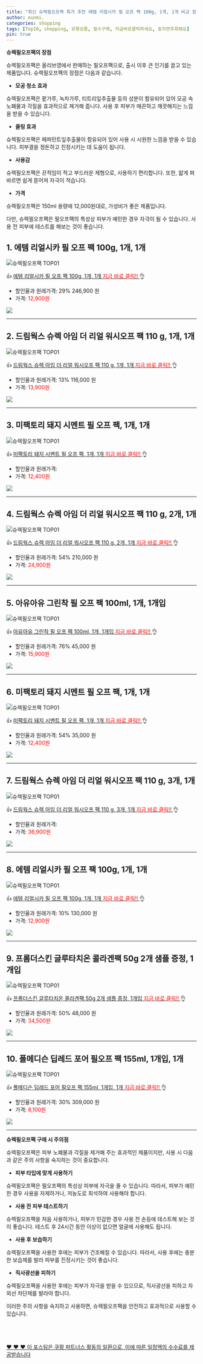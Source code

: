 ```yaml
---
title: "최신 슈렉필오프팩 특가 추천 에템 리얼시카 필 오프 팩 100g, 1개, 1개 비교 장점"
author: eunmi.
categories: shopping
tags: [Top10, shopping, 유행상품, 필수구매, 지금바로클릭하세요, 놓치면후회해요]
pin: true
---
```

**슈렉필오프팩의 장점**

슈렉필오프팩은 올리브영에서 판매하는 필오프팩으로, 출시 이후 큰 인기를 끌고 있는 제품입니다. 슈렉필오프팩의 장점은 다음과 같습니다.

* **모공 청소 효과**

슈렉필오프팩은 팥가루, 녹차가루, 티트리잎추출물 등의 성분이 함유되어 있어 모공 속 노폐물과 각질을 효과적으로 제거해 줍니다. 사용 후 피부가 매끈하고 깨끗해지는 느낌을 받을 수 있습니다.

* **쿨링 효과**

슈렉필오프팩은 페퍼민트잎추출물이 함유되어 있어 사용 시 시원한 느낌을 받을 수 있습니다. 피부결을 정돈하고 진정시키는 데 도움이 됩니다.

* **사용감**

슈렉필오프팩은 끈적임이 적고 부드러운 제형으로, 사용하기 편리합니다. 또한, 얇게 펴 바르면 쉽게 뜯어져 자극이 적습니다.

* **가격**

슈렉필오프팩은 150ml 용량에 12,000원대로, 가성비가 좋은 제품입니다.

다만, 슈렉필오프팩은 필오프팩의 특성상 피부가 예민한 경우 자극이 될 수 있습니다. 사용 전 피부에 테스트를 해보는 것이 좋습니다.

   

## 1. 에템 리얼시카 필 오프 팩 100g, 1개, 1개

![슈렉필오프팩 TOP01](https://thumbnail10.coupangcdn.com/thumbnails/remote/230x230ex/image/retail/images/1689320521909848-b2f6b144-a1b6-4ff1-8443-c2216cc83f94.jpg)


👍 [에템 리얼시카 필 오프 팩 100g, 1개, 1개 <font color=red> 지금 바로 클릭!! </font> ](https://link.coupang.com/re/AFFSDP?lptag=AF3617701&subid=GithubCoopas&pageKey=7124324777&traceid=V0-153&itemId=17845570160&vendorItemId=77928555594) 👌 


- 할인율과 원래가격: 29%  246,900   원
- 가격: <span style='color:red'>12,900원</span>

[![](/discount_price.png)](https://link.coupang.com/re/AFFSDP?lptag=AF3617701&subid=GithubCoopas&pageKey=7124324777&traceid=V0-153&itemId=17845570160&vendorItemId=77928555594)

---


   

## 2. 드림웍스 슈렉 아임 더 리얼 워시오프 팩 110 g, 1개, 1개

![슈렉필오프팩 TOP01](https://thumbnail8.coupangcdn.com/thumbnails/remote/230x230ex/image/vendor_inventory/6506/637001b0bc016705889bcbeece8046134bfc681464fa372ead2b1111178a.jpg)


👍 [드림웍스 슈렉 아임 더 리얼 워시오프 팩 110 g, 1개, 1개 <font color=red> 지금 바로 클릭!! </font> ](https://link.coupang.com/re/AFFSDP?lptag=AF3617701&subid=GithubCoopas&pageKey=9734467&traceid=V0-153&itemId=43015810&vendorItemId=80524524205) 👌 


- 할인율과 원래가격: 13%  116,000   원
- 가격: <span style='color:red'>13,900원</span>

[![](/discount_price.png)](https://link.coupang.com/re/AFFSDP?lptag=AF3617701&subid=GithubCoopas&pageKey=9734467&traceid=V0-153&itemId=43015810&vendorItemId=80524524205)

---


   

## 3. 미팩토리 돼지 시멘트 필 오프 팩, 1개, 1개

![슈렉필오프팩 TOP01](https://thumbnail7.coupangcdn.com/thumbnails/remote/230x230ex/image/retail/images/2017/06/29/11/1/3d710268-4d14-4874-92a2-b3f82ebcd251.jpg)


👍 [미팩토리 돼지 시멘트 필 오프 팩, 1개, 1개 <font color=red> 지금 바로 클릭!! </font> ](https://link.coupang.com/re/AFFSDP?lptag=AF3617701&subid=GithubCoopas&pageKey=25362011&traceid=V0-153&itemId=98671270&vendorItemId=3180011057) 👌 


- 할인율과 원래가격: 
- 가격: <span style='color:red'>12,400원</span>

[![](/discount_price.png)](https://link.coupang.com/re/AFFSDP?lptag=AF3617701&subid=GithubCoopas&pageKey=25362011&traceid=V0-153&itemId=98671270&vendorItemId=3180011057)

---


   

## 4. 드림웍스 슈렉 아임 더 리얼 워시오프 팩 110 g, 2개, 1개

![슈렉필오프팩 TOP01](https://thumbnail6.coupangcdn.com/thumbnails/remote/230x230ex/image/product/image/vendoritem/2019/01/22/4317202511/0cce3bff-3516-4856-b1be-6b408315a5d6.jpg)


👍 [드림웍스 슈렉 아임 더 리얼 워시오프 팩 110 g, 2개, 1개 <font color=red> 지금 바로 클릭!! </font> ](https://link.coupang.com/re/AFFSDP?lptag=AF3617701&subid=GithubCoopas&pageKey=9734467&traceid=V0-153&itemId=512456600&vendorItemId=70815946944) 👌 


- 할인율과 원래가격: 54%  210,000   원
- 가격: <span style='color:red'>24,900원</span>

[![](/discount_price.png)](https://link.coupang.com/re/AFFSDP?lptag=AF3617701&subid=GithubCoopas&pageKey=9734467&traceid=V0-153&itemId=512456600&vendorItemId=70815946944)

---


   

## 5. 아유아유 그린착 필 오프 팩 100ml, 1개, 1개입

![슈렉필오프팩 TOP01](https://thumbnail10.coupangcdn.com/thumbnails/remote/230x230ex/image/retail/images/8034363372723728-d653987e-747a-442b-b600-73bc90276ab4.jpg)


👍 [아유아유 그린착 필 오프 팩 100ml, 1개, 1개입 <font color=red> 지금 바로 클릭!! </font> ](https://link.coupang.com/re/AFFSDP?lptag=AF3617701&subid=GithubCoopas&pageKey=6181351033&traceid=V0-153&itemId=12138635156&vendorItemId=79410233713) 👌 


- 할인율과 원래가격: 76%  45,000   원
- 가격: <span style='color:red'>15,900원</span>

[![](/discount_price.png)](https://link.coupang.com/re/AFFSDP?lptag=AF3617701&subid=GithubCoopas&pageKey=6181351033&traceid=V0-153&itemId=12138635156&vendorItemId=79410233713)

---


   

## 6. 미팩토리 돼지 시멘트 필 오프 팩, 1개, 1개

![슈렉필오프팩 TOP01](https://thumbnail7.coupangcdn.com/thumbnails/remote/230x230ex/image/retail/images/2017/06/29/11/1/3d710268-4d14-4874-92a2-b3f82ebcd251.jpg)


👍 [미팩토리 돼지 시멘트 필 오프 팩, 1개, 1개 <font color=red> 지금 바로 클릭!! </font> ](https://link.coupang.com/re/AFFSDP?lptag=AF3617701&subid=GithubCoopas&pageKey=25362011&traceid=V0-153&itemId=98671270&vendorItemId=3180011057) 👌 


- 할인율과 원래가격: 54%  35,000   원
- 가격: <span style='color:red'>12,400원</span>

[![](/discount_price.png)](https://link.coupang.com/re/AFFSDP?lptag=AF3617701&subid=GithubCoopas&pageKey=25362011&traceid=V0-153&itemId=98671270&vendorItemId=3180011057)

---


   

## 7. 드림웍스 슈렉 아임 더 리얼 워시오프 팩 110 g, 3개, 1개

![슈렉필오프팩 TOP01](https://thumbnail8.coupangcdn.com/thumbnails/remote/230x230ex/image/product/image/vendoritem/2019/01/22/4317202701/36e79b60-7b6f-4c4d-906c-c39bc3d362fa.jpg)


👍 [드림웍스 슈렉 아임 더 리얼 워시오프 팩 110 g, 3개, 1개 <font color=red> 지금 바로 클릭!! </font> ](https://link.coupang.com/re/AFFSDP?lptag=AF3617701&subid=GithubCoopas&pageKey=9734467&traceid=V0-153&itemId=512456680&vendorItemId=70815946957) 👌 


- 할인율과 원래가격: 
- 가격: <span style='color:red'>36,900원</span>

[![](/discount_price.png)](https://link.coupang.com/re/AFFSDP?lptag=AF3617701&subid=GithubCoopas&pageKey=9734467&traceid=V0-153&itemId=512456680&vendorItemId=70815946957)

---


   

## 8. 에템 리얼시카 필 오프 팩 100g, 1개, 1개

![슈렉필오프팩 TOP01](https://thumbnail10.coupangcdn.com/thumbnails/remote/230x230ex/image/retail/images/1689320521909848-b2f6b144-a1b6-4ff1-8443-c2216cc83f94.jpg)


👍 [에템 리얼시카 필 오프 팩 100g, 1개, 1개 <font color=red> 지금 바로 클릭!! </font> ](https://link.coupang.com/re/AFFSDP?lptag=AF3617701&subid=GithubCoopas&pageKey=7124324777&traceid=V0-153&itemId=17845570160&vendorItemId=77928555594) 👌 


- 할인율과 원래가격: 10%  130,000   원
- 가격: <span style='color:red'>12,900원</span>

[![](/discount_price.png)](https://link.coupang.com/re/AFFSDP?lptag=AF3617701&subid=GithubCoopas&pageKey=7124324777&traceid=V0-153&itemId=17845570160&vendorItemId=77928555594)

---


   

## 9. 프롬더스킨 글루타치온 콜라겐팩 50g 2개 샘플 증정, 1개입

![슈렉필오프팩 TOP01](https://thumbnail9.coupangcdn.com/thumbnails/remote/230x230ex/image/vendor_inventory/8be0/2ae86eadd5b247887a7ad99656a2cfee71f796adb95a29350487301ce8aa.jpg)


👍 [프롬더스킨 글루타치온 콜라겐팩 50g 2개 샘플 증정, 1개입 <font color=red> 지금 바로 클릭!! </font> ](https://link.coupang.com/re/AFFSDP?lptag=AF3617701&subid=GithubCoopas&pageKey=7534509677&traceid=V0-153&itemId=19944426316&vendorItemId=87043577010) 👌 


- 할인율과 원래가격: 50%  48,000   원
- 가격: <span style='color:red'>34,500원</span>

[![](/discount_price.png)](https://link.coupang.com/re/AFFSDP?lptag=AF3617701&subid=GithubCoopas&pageKey=7534509677&traceid=V0-153&itemId=19944426316&vendorItemId=87043577010)

---


   

## 10. 폴메디슨 딥레드 포어 필오프 팩 155ml, 1개입, 1개

![슈렉필오프팩 TOP01](https://thumbnail6.coupangcdn.com/thumbnails/remote/230x230ex/image/retail/images/9528621135456809-53916584-6396-47a2-a859-8cf683a06234.jpg)


👍 [폴메디슨 딥레드 포어 필오프 팩 155ml, 1개입, 1개 <font color=red> 지금 바로 클릭!! </font> ](https://link.coupang.com/re/AFFSDP?lptag=AF3617701&subid=GithubCoopas&pageKey=1524233395&traceid=V0-153&itemId=2899400757&vendorItemId=70888375499) 👌 


- 할인율과 원래가격: 30%  309,000   원
- 가격: <span style='color:red'>8,100원</span>

[![](/discount_price.png)](https://link.coupang.com/re/AFFSDP?lptag=AF3617701&subid=GithubCoopas&pageKey=1524233395&traceid=V0-153&itemId=2899400757&vendorItemId=70888375499)

---
**슈렉필오프팩 구매 시 주의점**

슈렉필오프팩은 피부 노폐물과 각질을 제거해 주는 효과적인 제품이지만, 사용 시 다음과 같은 주의 사항을 숙지하는 것이 중요합니다.

* **피부 타입에 맞게 사용하기**

슈렉필오프팩은 필오프팩의 특성상 피부에 자극을 줄 수 있습니다. 따라서, 피부가 예민한 경우 사용을 자제하거나, 저농도로 희석하여 사용해야 합니다.

* **사용 전 피부 테스트하기**

슈렉필오프팩을 처음 사용하거나, 피부가 민감한 경우 사용 전 손등에 테스트해 보는 것이 좋습니다. 테스트 후 24시간 동안 이상이 없으면 얼굴에 사용해도 됩니다.

* **사용 후 보습하기**

슈렉필오프팩을 사용한 후에는 피부가 건조해질 수 있습니다. 따라서, 사용 후에는 충분한 보습제를 발라 피부를 진정시키는 것이 좋습니다.

* **직사광선을 피하기**

슈렉필오프팩을 사용한 후에는 피부가 자극을 받을 수 있으므로, 직사광선을 피하고 자외선 차단제를 발라야 합니다.

이러한 주의 사항을 숙지하고 사용하면, 슈렉필오프팩을 안전하고 효과적으로 사용할 수 있습니다.<br><br><br><br><br> [ ❤ ❤ ❤ 이 포스팅은 쿠팡 파트너스 활동의 일환으로, 이에 따른 일정액의 수수료를 제공받습니다](https://link.coupang.com/a/bcEFyh)
